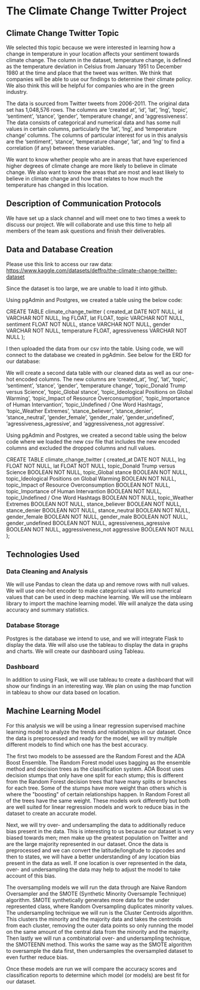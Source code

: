 # The Climate Change Twitter Project


## Climate Change Twitter Topic

We selected this topic because we were interested in learning how a change in temperature in your location affects your sentiment towards climate change. The column in the dataset, temperature change, is defined as the temperature deviation in Celsius from January 1951 to December 1980 at the time and place that the tweet was written. We think that companies will be able to use our findings to determine their climate policy. We also think this will be helpful for companies who are in the green industry. 

The data is sourced from Twitter tweets from 2006-2011. The original data set has 1,048,576 rows. The columns are ‘created at’, ‘id’, ‘lat’, ‘lng’, ‘topic’, ‘sentiment’, ‘stance’, ‘gender’, ‘temperature change’, and ‘aggressiveness’. The data consists of categorical and numerical data and has some null values in certain columns, particularly the ‘lat’, ‘lng’, and ‘temperature change’ columns. The columns of particular interest for us in this analysis are the ‘sentiment’, ‘stance’, ‘temperature change’, ‘lat’, and ‘lng’ to find a correlation (if any) between these variables.

We want to know whether people who are in areas that have experienced higher degrees of climate change are more likely to believe in climate change. We also want to know the areas that are most and least likely to believe in climate change and how that relates to how much the temperature has changed in this location.


## Description of Communication Protocols
We have set up a slack channel and will meet one to two times a week to discuss our project. We will collaborate and use this time to help all members of the team ask questions and finish their deliverables. 


## Data and Database Creation 

Please use this link to access our raw data:
https://www.kaggle.com/datasets/deffro/the-climate-change-twitter-dataset

 Since the dataset is too large, we are unable to load it into github.

Using pgAdmin and Postgres, we created a table using the below code:

CREATE TABLE climate_change_twitter (
    created_at DATE NOT NULL, 
    id VARCHAR NOT NULL,
    lng FLOAT,
    lat FLOAT, 
    topic VARCHAR NOT NULL,
    sentiment FLOAT NOT NULL,
    stance VARCHAR NOT NULL,
    gender VARCHAR NOT NULL,
    temperature FLOAT,
    agressiveness VARCHAR NOT NULL
);

I then uploaded the data from our csv into the table. Using code, we will connect to the database we created in pgAdmin. See below for the ERD for our database:


We will create a second data table with our cleaned data as well as our one-hot encoded columns.  The new columns are ‘created_at’, ‘lng’, ‘lat’, ‘topic’, ‘sentiment’, ‘stance’, ‘gender’, ‘temperature change’, ‘topic_Donald Trump versus Science’, ‘topic_Global stance’, ‘topic_Ideological Positions on Global Warming’, ‘topic_Impact of Resource Overconsumption’, ‘topic_Importance of Human Intervantion’, ‘topic_Undefined / One Word Hashtags’, ‘topic_Weather Extremes’, ‘stance_believer’, ‘stance_denier’, ‘stance_neutral’, ‘gender_female’, ‘gender_male’, ‘gender_undefined’, ‘agressiveness_agressive’, and ‘aggressiveness_not aggressive’.

Using pgAdmin and Postgres, we created a second table using the below code where we loaded the new csv file that includes the new encoded columns and excluded the dropped columns and null values.

CREATE TABLE climate_change_twitter (
    created_at DATE NOT NULL, 
    lng FLOAT NOT NULL,
    lat FLOAT NOT NULL, 
    topic_Donald Trump versus Science BOOLEAN NOT NULL,
topic_Global stance BOOLEAN NOT NULL,
topic_Ideological Positions on Global Warming BOOLEAN NOT NULL,
topic_Impact of Resource Overconsumption BOOLEAN NOT NULL,
topic_Importance of Human Intervantion BOOLEAN NOT NULL,
topic_Undefined / One Word Hashtags BOOLEAN NOT NULL,
topic_Weather Extremes BOOLEAN NOT NULL,
stance_believer BOOLEAN NOT NULL,
stance_denier BOOLEAN NOT NULL,
stance_neutral BOOLEAN NOT NULL,
gender_female BOOLEAN NOT NULL,
gender_male BOOLEAN NOT NULL,
gender_undefined BOOLEAN NOT NULL,
agressiveness_agressive BOOLEAN NOT NULL,
aggressiveness_not aggressive BOOLEAN NOT NULL
);

## Technologies Used

### Data Cleaning and Analysis
We will use Pandas to clean the data up and remove rows with null values. We will use one-hot encoder to make categorical values into numerical values that can be used in deep machine learning. We will use the imblearn library to import the machine learning model. We will analyze the data using accuracy and summary statistics.

### Database Storage

Postgres is the database we intend to use, and we will integrate Flask to display the data. We will also use the tableau to display the data in graphs and charts. We will create our dashboard using Tableau.

### Dashboard

In addition to using Flask, we will use tableau to create a dashboard that will show our findings in an interesting way. We plan on using the map function in tableau to show our data based on location.


## Machine Learning Model

For this analysis we will be using a linear regression supervised machine learning model to analyze the trends and relationships in our dataset. Once the data is preprocessed and ready for the model, we will try multiple different models to find which one has the best accuracy.

The first two models to be assessed are the Random Forest and the ADA Boost Ensemble. The Random Forest model uses bagging as the ensemble method and decision trees as the classification system. ADA Boost uses decision stumps that only have one split for each stump; this is different from the Random Forest decision trees that have many splits or branches for each tree. Some of the stumps have more weight than others which is where the "boosting" of certain relationships happen. In Random Forest all of the trees have the same weight. These models work differently but both are well suited for linear regression models and work to reduce bias in the dataset to create an accurate model.

Next, we will try over- and undersampling the data to additionally reduce bias present in the data. This is interesting to us because our dataset is very biased towards men; men make up the greatest population on Twitter and are the large majority represented in our dataset. Once the data is preprocessed and we can convert the latitude/longitude to zipcodes and then to states, we will have a better understanding of any location bias present in the data as well. If one location is over represented in the data, over- and undersampling the data may help to adjust the model to take account of this bias. 

The oversampling models we will run the data through are Naive Random Oversampler and the SMOTE (Synthetic Minority Oversample Technique) algorithm. SMOTE synthetically generates more data for the under represented class, where Random Oversampling duplicates minority values. The undersampling technique we will run is the Cluster Centroids algorithm. This clusters the minority and the majority data and takes the centroids from each cluster, removing the outer data points so only running the model on the same amount of the central data from the minority and the majority. Then lastly we will run a combinatorial over- and undersampling technique, the SMOTEENN method. This works the same way as the SMOTE algorithm to oversample the data first, then undersamples the oversampled dataset to even further reduce bias.

Once these models are run we will compare the accuracy scores and classification reports to determine which model (or models) are best fit for our dataset.


